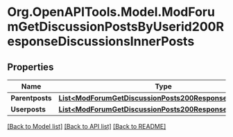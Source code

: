 # Org.OpenAPITools.Model.ModForumGetDiscussionPostsByUserid200ResponseDiscussionsInnerPosts

## Properties

Name | Type | Description | Notes
------------ | ------------- | ------------- | -------------
**Parentposts** | [**List&lt;ModForumGetDiscussionPosts200ResponsePostsInner&gt;**](ModForumGetDiscussionPosts200ResponsePostsInner.md) |  | 
**Userposts** | [**List&lt;ModForumGetDiscussionPosts200ResponsePostsInner&gt;**](ModForumGetDiscussionPosts200ResponsePostsInner.md) |  | 

[[Back to Model list]](../README.md#documentation-for-models) [[Back to API list]](../README.md#documentation-for-api-endpoints) [[Back to README]](../README.md)

